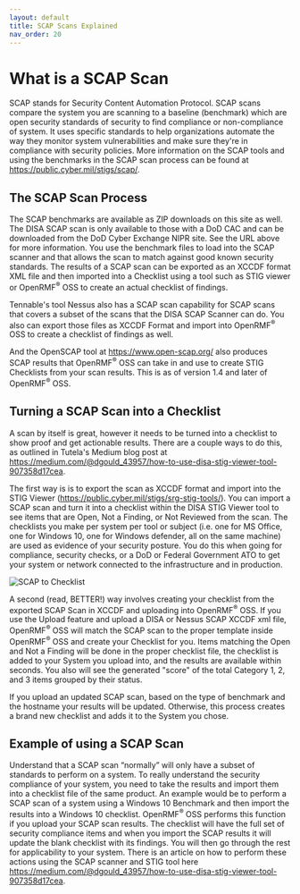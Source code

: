 ```yaml
---
layout: default
title: SCAP Scans Explained
nav_order: 20
---
```


# What is a SCAP Scan

SCAP stands for Security Content Automation Protocol.  SCAP scans compare the system you are scanning to a baseline (benchmark) which are open security standards of security to find compliance or non-compliance of system.   It uses specific standards to help organizations automate the way they monitor system vulnerabilities and make sure they're in compliance with security policies. More information on the SCAP tools and using the benchmarks in the SCAP scan process can be found at <a href="https://public.cyber.mil/stigs/scap/" target="_blank">https://public.cyber.mil/stigs/scap/</a>. 

## The SCAP Scan Process
The SCAP benchmarks are available as ZIP downloads on this site as well. The DISA SCAP scan is only available to those with a DoD CAC and can be downloaded from the DoD Cyber Exchange NIPR site. See the URL above for more information.  You use the benchmark files to load into the SCAP scanner and that allows the scan to match against good known security standards.  The results of a SCAP scan can be exported as an XCCDF format XML file and then imported into a Checklist using a tool such as STIG viewer or OpenRMF<sup>&reg;</sup> OSS to create an actual checklist of findings.

Tennable's tool Nessus also has a SCAP scan capability for SCAP scans that covers a subset of the scans that the DISA SCAP Scanner can do. You also can export those files as XCCDF Format and import into OpenRMF<sup>&reg;</sup> OSS to create a checklist of findings as well. 

And the OpenSCAP tool at https://www.open-scap.org/ also produces SCAP results that OpenRMF<sup>&reg;</sup> OSS can take in and use to create STIG Checklists from your scan results. This is as of version 1.4 and later of OpenRMF<sup>&reg;</sup> OSS.

## Turning a SCAP Scan into a Checklist
A scan by itself is great, however it needs to be turned into a checklist to show proof and get actionable results. There are a couple ways to do this, as outlined in Tutela's Medium blog post at <a  href="https://medium.com/@dgould_43957/how-to-use-disa-stig-viewer-tool-907358d17cea" target="_blank">https://medium.com/@dgould_43957/how-to-use-disa-stig-viewer-tool-907358d17cea</a>.

The first way is is to export the scan as XCCDF format and import into the STIG Viewer 
(<a target="_blank" href="https://public.cyber.mil/stigs/srg-stig-tools/">https://public.cyber.mil/stigs/srg-stig-tools/</a>). You can import a SCAP scan and turn it into a checklist within the DISA STIG Viewer tool to see items that are Open, Not a Finding, or Not Reviewed from the scan. The checklists you make per system per tool or subject (i.e. one for MS Office, one for Windows 10, one for Windows defender, all on the same machine) are used as evidence of your security posture. You do this when going for compliance, security checks, or a DoD or Federal Government ATO to get your system or network connected to the infrastructure and in production.

![SCAP to Checklist](/assets/OpenRMF-SCAP-Process.png)

A second (read, BETTER!) way involves creating your checklist from the exported SCAP Scan in XCCDF and uploading into OpenRMF<sup>&reg;</sup> OSS. If you use the Upload feature and upload a DISA or Nessus SCAP XCCDF xml file, OpenRMF<sup>&reg;</sup> OSS will match the SCAP scan to the proper template inside OpenRMF<sup>&reg;</sup> OSS and create your Checklist for you. Items matching the Open and Not a Finding will be done in the proper checklist file, the checklist is added to your System you upload into, and the results are available within seconds. You also will see the generated "score" of the total Category 1, 2, and 3 items grouped by their status. 

If you upload an updated SCAP scan, based on the type of benchmark and the hostname your results will be updated. Otherwise, this process creates a brand new checklist and adds it to the System you chose.

## Example of using a SCAP Scan
Understand that a SCAP scan “normally” will only have a subset of standards to perform on a system.   To really understand the security compliance of your system, you need to take the results and import them into a checklist file of the same product.  An example would be to perform a SCAP scan of a system using a Windows 10 Benchmark and then import the results into a Windows 10 checklist.  OpenRMF<sup>&reg;</sup> OSS performs this function if you upload your SCAP scan results.  The checklist will have the full set of security compliance items and when you import the SCAP results it will update the blank checklist with its findings.  You will then go through the rest for applicability to your system.  There is an article on how to perform these actions using the SCAP scanner and STIG tool here <a href="https://medium.com/@dgould_43957/how-to-use-disa-stig-viewer-tool-907358d17cea" target="_blank">https://medium.com/@dgould_43957/how-to-use-disa-stig-viewer-tool-907358d17cea</a>.